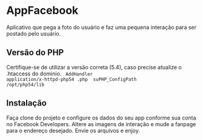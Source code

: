 # AppFacebook
Aplicativo que pega a foto do usuário e faz uma pequena interação para ser postado pelo usuário.

## Versão do PHP
Certifique-se de  utilizar a versão correta (5.4), caso precise atualize o .htaccess do dominio.
<code>
AddHandler application/x-httpd-php54 .php
<IfModule mod_suphp.c>
suPHP_ConfigPath /opt/php54/lib
</IfModule>
</code>

## Instalação
Faça clone do projeto e configure os dados do seu app conforme sua conta no Facebook Developers.
Altere as imagens de interação e mude a fanpage para o endereço desejado.
Envie os arquivos e enjoy.


